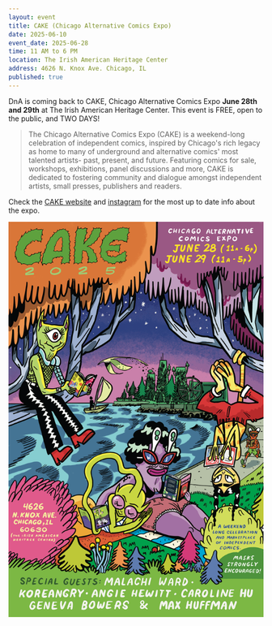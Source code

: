 ```yaml
---
layout: event
title: CAKE (Chicago Alternative Comics Expo)
date: 2025-06-10
event_date: 2025-06-28
time: 11 AM to 6 PM
location: The Irish American Heritage Center
address: 4626 N. Knox Ave. Chicago, IL
published: true
---
```


DnA is coming back to CAKE, Chicago Alternative Comics Expo <b>June 28th and 29th</b> at The Irish American Heritage Center. This event is FREE, open to the public, and TWO DAYS!

> The Chicago Alternative Comics Expo (CAKE) is a weekend-long celebration of independent comics, inspired by Chicago's rich legacy as home to many of underground and alternative comics' most talented artists- past, present, and future. Featuring comics for sale, workshops, exhibitions, panel discussions and more, CAKE is dedicated to fostering community and dialogue amongst independent artists, small presses, publishers and readers.

Check the [CAKE website](https://www.cakechicago.com/) and [instagram](https://www.instagram.com/cakechicago/) for the most up to date info about the expo.

<a href="/assets/img/post/2025_06_12_CAKE.png"><img src="/assets/img/post/2025_06_12_CAKE.png"></a>  

<!--more-->
